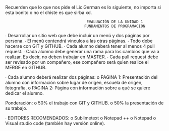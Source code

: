 Recuerden que lo que nos pide el Lic.German es lo siguiente, no importa si esta bonito o no el chiste es que sirba xd.

                                        EVALUACIÓN DE LA UNIDAD 1 
                                       FUNDAMENTOS DE PROGRAMACIÓN 
                                       
∙ Desarrollar un sitio web que debe incluir un menú y dos páginas por persona. ∙ El menú contendrá vínculos a las otras páginas. 
∙ Todo debe hacerse con GIT y GITHUB. 
∙ Cada alumno deberá tener al menos 4 pull request. 
∙ Cada alumno debe generar una rama para los cambios que va a realizar. Es decir, no  deben trabajar en MASTER. 
∙ Cada pull request debe ser revisado por un compañero, ese compañero será quien realice  el MERGE en GITHUB. 

∙ Cada alumno deberá realizar dos páginas: 
  o PAGINA 1: Presentación del alumno con información sobre lugar de origen,  escuela de origen, fotografía. 
  o PAGINA 2: Página con información sobre a qué se quiere dedicar el alumno.
  
  Ponderación: 
    o 50% el trabajo con GIT y GITHUB. 
    o 50% la presentación de su trabajo. 
    
∙ EDITORES RECOMENDADOS: 
  o Sublimetext 
  o Notepad ++ 
  o Notepad 
  o Visual studio code (también hay versión online).

